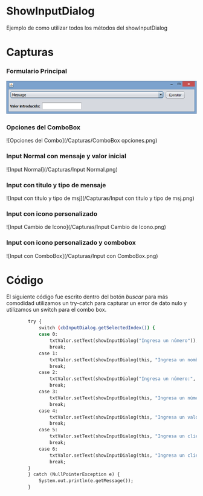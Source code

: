 # ShowInputDialog
Ejemplo de como utilizar todos los métodos del showInputDialog

# Capturas
### Formulario Principal ###
![Formulario Principal](/Capturas/FrmPrincipal.png)

### Opciones del ComboBox ###
![Opciones del Combo](/Capturas/ComboBox opciones.png)

### Input Normal con mensaje y valor inicial ###
![Input Normal](/Capturas/Input Normal.png)

### Input con titulo y tipo de mensaje ###
![Input con titulo y tipo de msj](/Capturas/Input con titulo y tipo de msj.png)

### Input con icono personalizado ###
![Input Cambio de Icono](/Capturas/Input Cambio de Icono.png)

### Input con icono personalizado y combobox ###
![Input con ComboBox](/Capturas/Input con ComboBox.png)

# Código
El siguiente código fue escrito dentro del botón *buscar* para más comodidad utilizamos un try-catch para capturar un error de dato nulo y utilizamos un switch para el combo box.
```sh
        try {
            switch (cbInputDialog.getSelectedIndex()) {
            case 0:
                txtValor.setText(showInputDialog("Ingresa un número"));
                break;
            case 1:
                txtValor.setText(showInputDialog(this, "Ingresa un nombre:"));
                break;
            case 2:
                txtValor.setText(showInputDialog("Ingresa un número:", "Pedro"));
                break;
            case 3:
                txtValor.setText(showInputDialog(this, "Ingresa un número:", "Pedro"));
                break;
            case 4:
                txtValor.setText(showInputDialog(this, "Ingresa un valor", "VALORES", JOptionPane.INFORMATION_MESSAGE));
                break;
            case 5:
                txtValor.setText(showInputDialog(this, "Ingresa un cliente", "CLIENTE", JOptionPane.INFORMATION_MESSAGE, new ImageIcon(ShowInputDialogs.class.getResource("clientes.png")), null, "Julieta").toString());
                break;
            case 6:
                txtValor.setText(showInputDialog(this, "Ingresa un cliente", "CLIENTE", JOptionPane.INFORMATION_MESSAGE, new ImageIcon(ShowInputDialogs.class.getResource("clientes.png")), val, "Julieta").toString());
                break;
        }
        } catch (NullPointerException e) {
            System.out.println(e.getMessage());
        }
```
